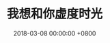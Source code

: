 ---
layout: post
title:  "我想和你虚度时光"
image: ''
date:   2018-03-08 00:00:00 +0800
tags:
- 梦
description: ''
categories:
- Blog
---